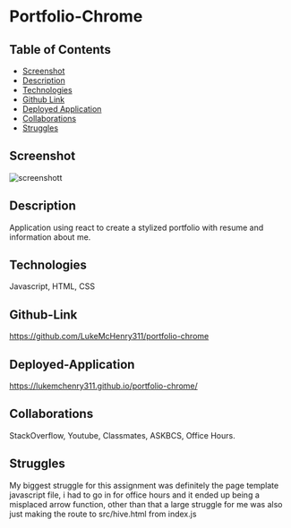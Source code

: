 # Portfolio-Chrome

## Table of Contents
* [Screenshot](#screenshot)
* [Description](#description)
* [Technologies](#technologies)
* [Github Link](#github-link)
* [Deployed Application](#deployed-application)
* [Collaborations](#collaborations)
* [Struggles](#struggles)

## Screenshot
![screenshott](https://user-images.githubusercontent.com/82482629/135743012-da25b9e9-6d32-4fdd-a1b3-d067f65ed3a3.png)
## Description
Application using react to create a stylized portfolio with resume and information about me.
## Technologies
Javascript, HTML, CSS
## Github-Link
https://github.com/LukeMcHenry311/portfolio-chrome
## Deployed-Application
https://lukemchenry311.github.io/portfolio-chrome/
## Collaborations
StackOverflow, Youtube, Classmates, ASKBCS, Office Hours.
## Struggles
My biggest struggle for this assignment was definitely the page template javascript file, i had to go in for office hours and it ended up being a misplaced arrow function, other than that a large struggle for me was also just making the route to src/hive.html from index.js

